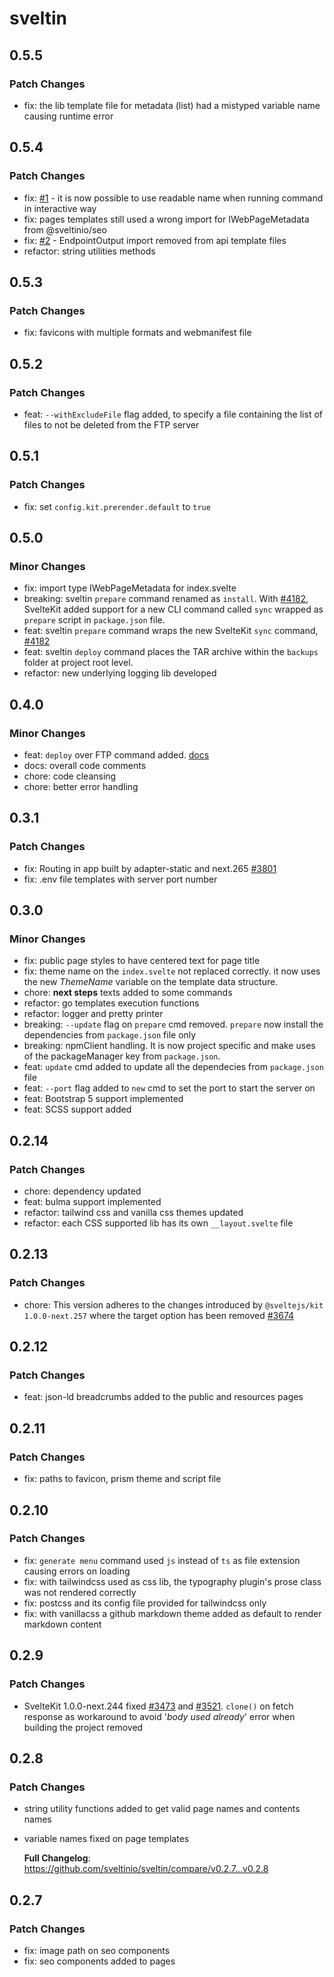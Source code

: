 # sveltin

## 0.5.5

### Patch Changes

- fix: the lib template file for metadata (list) had a mistyped variable name causing runtime error

## 0.5.4

### Patch Changes

- fix: [#1](https://github.com/sveltinio/sveltin/issues/1) - it is now possible to use readable name when running command in interactive way
- fix: pages templates still used a wrong import for IWebPageMetadata from @sveltinio/seo
- fix: [#2](https://github.com/sveltinio/sveltin/issues/2) - EndpointOutput import removed from api template files
- refactor: string utilities methods

## 0.5.3

### Patch Changes

- fix: favicons with multiple formats and webmanifest file

## 0.5.2

### Patch Changes

- feat: `--withExcludeFile` flag added, to specify a file containing the list of files to not be deleted from the FTP server

## 0.5.1

### Patch Changes

- fix: set `config.kit.prerender.default` to `true`

## 0.5.0

### Minor Changes

- fix: import type IWebPageMetadata for index.svelte
- breaking: sveltin `prepare` command renamed as `install`. With [#4182](https://github.com/sveltejs/kit/pull/4182), SvelteKit added support for a new CLI command called `sync` wrapped as `prepare` script in `package.json` file.
- feat: sveltin `prepare` command wraps the new SvelteKit `sync` command, [#4182](https://github.com/sveltejs/kit/pull/4182)
- feat: sveltin `deploy` command places the TAR archive within the `backups` folder at project root level.
- refactor: new underlying logging lib developed

## 0.4.0

### Minor Changes

- feat: `deploy` over FTP command added. [docs](https://docs.sveltin.io/cli/deploy)
- docs: overall code comments
- chore: code cleansing
- chore: better error handling

## 0.3.1

### Patch Changes

- fix: Routing in app built by adapter-static and next.265 [#3801](https://github.com/sveltejs/kit/pull/3801)
- fix: .env file templates with server port number

## 0.3.0

### Minor Changes

- fix: public page styles to have centered text for page title
- fix: theme name on the `index.svelte` not replaced correctly. it now uses the new _ThemeName_ variable on the template data structure.
- chore: **next steps** texts added to some commands
- refactor: go templates execution functions
- refactor: logger and pretty printer
- breaking: `--update` flag on `prepare` cmd removed. `prepare` now install the dependencies from `package.json` file only
- breaking: npmClient handling. It is now project specific and make uses of the packageManager key from `package.json`.
- feat: `update` cmd added to update all the dependecies from `package.json` file
- feat: `--port` flag added to `new` cmd to set the port to start the server on
- feat: Bootstrap 5 support implemented
- feat: SCSS support added

## 0.2.14

### Patch Changes

- chore: dependency updated
- feat: bulma support implemented
- refactor: tailwind css and vanilla css themes updated
- refactor: each CSS supported lib has its own `__layout.svelte` file

## 0.2.13

### Patch Changes

- chore: This version adheres to the changes introduced by `@sveltejs/kit 1.0.0-next.257` where the target option has been removed [#3674](https://github.com/sveltejs/kit/pull/3674)

## 0.2.12

### Patch Changes

- feat: json-ld breadcrumbs added to the public and resources pages

## 0.2.11

### Patch Changes

- fix: paths to favicon, prism theme and script file

## 0.2.10

### Patch Changes

- fix: `generate menu` command used `js` instead of `ts` as file extension causing errors on loading
- fix: with tailwindcss used as css lib, the typography plugin's prose class was not rendered correctly
- fix: postcss and its config file provided for tailwindcss only
- fix: with vanillacss a github markdown theme added as default to render markdown content

## 0.2.9

### Patch Changes

- SvelteKit 1.0.0-next.244 fixed [#3473](https://github.com/sveltejs/kit/issues/3473) and [#3521](https://github.com/sveltejs/kit/pull/3521). `clone()` on fetch response as workaround to avoid '_body used already_' error when building the project removed

## 0.2.8

### Patch Changes

- string utility functions added to get valid page names and contents names
- variable names fixed on page templates

  **Full Changelog**: https://github.com/sveltinio/sveltin/compare/v0.2.7...v0.2.8

## 0.2.7

### Patch Changes

- fix: image path on seo components
- fix: seo components added to pages
